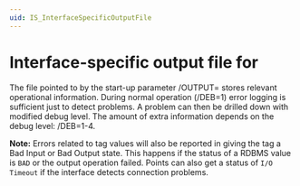 ```yaml
---
uid: IS_InterfaceSpecificOutputFile
---
```


# Interface-specific output file for <interface name>

The file pointed to by the start-up parameter /OUTPUT= stores relevant operational information. During normal operation (/DEB=1) error logging is sufficient just to detect problems. A problem can then be drilled down with modified debug level. The amount of extra information depends on the debug level: /DEB=1-4.
    
**Note:** Errors related to tag values will also be reported in giving the tag a Bad Input or Bad Output state. This happens if the status of a RDBMS value is `BAD`
or the output operation failed. Points can also get a status of `I/O Timeout` if the interface detects connection problems.
